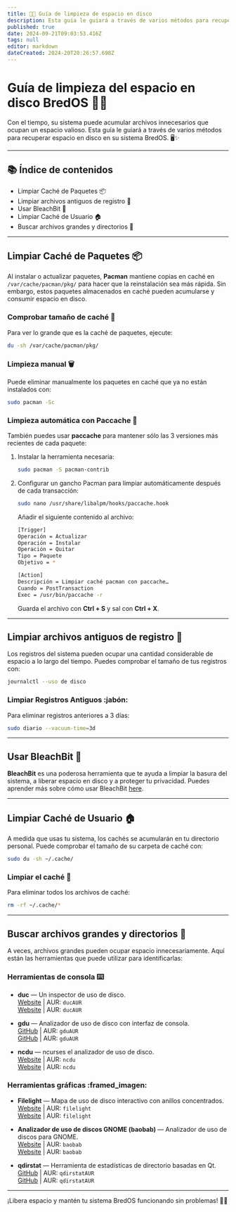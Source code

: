 ```yaml
---
title: 🧹💾 Guía de limpieza de espacio en disco
description: Esta guía le guiará a través de varios métodos para recuperar espacio en disco en su sistema BredOS. 🖥️✨
published: true
date: 2024-09-21T09:03:53.416Z
tags: null
editor: markdown
dateCreated: 2024-20T20:26:57.698Z
---
```


# Guía de limpieza del espacio en disco BredOS 🧹💾

Con el tiempo, su sistema puede acumular archivos innecesarios que ocupan un espacio valioso. Esta guía le guiará a través de varios métodos para recuperar espacio en disco en su sistema BredOS. 🖥️✨

---

## 📚 Índice de contenidos

- Limpiar Caché de Paquetes 📦
- Limpiar archivos antiguos de registro 📝
- Usar BleachBit 🧽
- Limpiar Caché de Usuario 🏠
- Buscar archivos grandes y directorios 📂

---

## Limpiar Caché de Paquetes 📦

Al instalar o actualizar paquetes, **Pacman** mantiene copias en caché en `/var/cache/pacman/pkg/` para hacer que la reinstalación sea más rápida. Sin embargo, estos paquetes almacenados en caché pueden acumularse y consumir espacio en disco.

### Comprobar tamaño de caché 📏

Para ver lo grande que es la caché de paquetes, ejecute:

```bash
du -sh /var/cache/pacman/pkg/
```

### Limpieza manual 🗑️

Puede eliminar manualmente los paquetes en caché que ya no están instalados con:

```bash
sudo pacman -Sc
```

### Limpieza automática con Paccache 🔄

También puedes usar **paccache** para mantener sólo las 3 versiones más recientes de cada paquete:

1. Instalar la herramienta necesaria:
   ```bash
   sudo pacman -S pacman-contrib
   ```
2. Configurar un gancho Pacman para limpiar automáticamente después de cada transacción:
   ```bash
   sudo nano /usr/share/libalpm/hooks/paccache.hook
   ```
   Añadir el siguiente contenido al archivo:
   ```bash
   [Trigger]
   Operación = Actualizar
   Operación = Instalar
   Operación = Quitar
   Tipo = Paquete
   Objetivo = *

   [Action]
   Descripción = Limpiar caché pacman con paccache…
   Cuando = PostTransaction
   Exec = /usr/bin/paccache -r
   ```
   Guarda el archivo con **Ctrl + S** y sal con **Ctrl + X**.

---

## Limpiar archivos antiguos de registro 📝

Los registros del sistema pueden ocupar una cantidad considerable de espacio a lo largo del tiempo. Puedes comprobar el tamaño de tus registros con:

```bash
journalctl --uso de disco
```

### Limpiar Registros Antiguos :jabón:

Para eliminar registros anteriores a 3 días:

```bash
sudo diario --vacuum-time=3d
```

---

## Usar BleachBit 🧽

**BleachBit** es una poderosa herramienta que te ayuda a limpiar la basura del sistema, a liberar espacio en disco y a proteger tu privacidad. Puedes aprender más sobre cómo usar BleachBit [here](https://www.bleachbit.org/).

---

## Limpiar Caché de Usuario 🏠

A medida que usas tu sistema, los cachés se acumularán en tu directorio personal. Puede comprobar el tamaño de su carpeta de caché con:

```bash
sudo du -sh ~/.cache/
```

### Limpiar el caché 🧹

Para eliminar todos los archivos de caché:

```bash
rm -rf ~/.cache/*
```

---

## Buscar archivos grandes y directorios 📂

A veces, archivos grandes pueden ocupar espacio innecesariamente. Aquí están las herramientas que puede utilizar para identificarlas:

### Herramientas de consola ⌨️

- **duc** — Un inspector de uso de disco.\
  [Website](https://duc.zevv.nl) | AUR: `ducAUR`\
  [Website](https://duc.zevv.nl) | AUR: `ducAUR`

- **gdu** — Analizador de uso de disco con interfaz de consola.\
  [GitHub](https://github.com/dundee/gdu) | AUR: `gduAUR`\
  [GitHub](https://github.com/dundee/gdu) | AUR: `gduAUR`

- **ncdu** — ncurses el analizador de uso de disco.\
  [Website](https://dev.yorhel.nl/ncdu) | AUR: `ncdu`\
  [Website](https://dev.yorhel.nl/ncdu) | AUR: `ncdu`

### Herramientas gráficas :framed_imagen:

- **Filelight** — Mapa de uso de disco interactivo con anillos concentrados.\
  [Website](https://apps.kde.org/filelight) | AUR: `filelight`\
  [Website](https://apps.kde.org/filelight) | AUR: `filelight`

- **Analizador de uso de discos GNOME (baobab)** — Analizador de uso de discos para GNOME.\
  [Website](https://wiki.gnome.org/Apps/DiskUsageAnalyzer) | AUR: `baobab`\
  [Website](https://wiki.gnome.org/Apps/DiskUsageAnalyzer) | AUR: `baobab`

- **qdirstat** — Herramienta de estadísticas de directorio basadas en Qt.\
  [GitHub](https://github.com/shundhammer/qdirstat) | AUR: `qdirstatAUR`\
  [GitHub](https://github.com/shundhammer/qdirstat) | AUR: `qdirstatAUR`

---

¡Libera espacio y mantén tu sistema BredOS funcionando sin problemas! 💪✨
